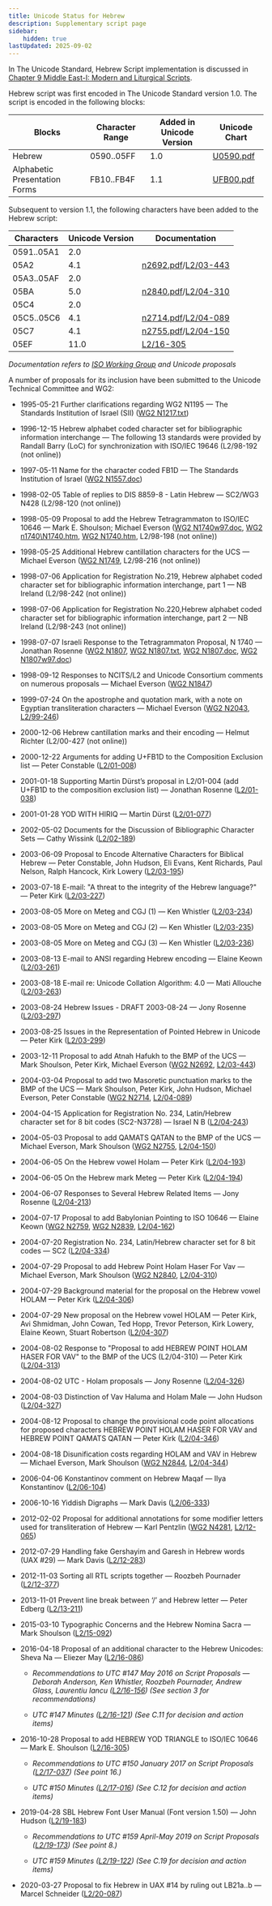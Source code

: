 ```yaml
---
title: Unicode Status for Hebrew
description: Supplementary script page
sidebar:
    hidden: true
lastUpdated: 2025-09-02
---
```


In The Unicode Standard, Hebrew Script implementation is discussed in [Chapter 9 Middle East-I: Modern and Liturgical Scripts](http://www.unicode.org/versions/latest/ch09.pdf).

[comment]: # (end of intro)

[comment]: # (start of blocks)

Hebrew script was first encoded in The Unicode Standard version 1.0. The script is encoded in the following blocks:

| Blocks  |  Character Range  |  Added in Unicode Version  |  Unicode Chart  |
| ------- | ----------------- | -------------------------- | --------------- |
| Hebrew  |  0590..05FF  |  1.0  |  [U0590.pdf](http://www.unicode.org/charts/PDF/U0590.pdf)  |
| Alphabetic Presentation Forms  |  FB10..FB4F |  1.1 |  [UFB00.pdf](http://www.unicode.org/charts/PDF/UFB00.pdf) |

[comment]: # (end of blocks)

[comment]: # (start of chars)

Subsequent to version 1.1, the following characters have been added to the Hebrew script:

| Characters | Unicode Version | Documentation |
| ---------- | --------------- | ------------- |
| 0591..05A1 | 2.0 |  |
| 05A2 | 4.1 | [n2692.pdf](https://www.unicode.org/wg2/docs/n2692.pdf)/[L2/03-443](http://www.unicode.org/cgi-bin/GetMatchingDocs.pl?L2/03-443) |
| 05A3..05AF | 2.0 |  |
| 05BA | 5.0 | [n2840.pdf](https://www.unicode.org/wg2/docs/n2840.pdf)/[L2/04-310](http://www.unicode.org/cgi-bin/GetMatchingDocs.pl?L2/04-310) |
| 05C4 | 2.0 |  |
| 05C5..05C6 | 4.1 | [n2714.pdf](https://www.unicode.org/wg2/docs/n2714.pdf)/[L2/04-089](http://www.unicode.org/cgi-bin/GetMatchingDocs.pl?L2/04-089) |
| 05C7 | 4.1 | [n2755.pdf](https://www.unicode.org/wg2/docs/n2755.pdf)/[L2/04-150](http://www.unicode.org/cgi-bin/GetMatchingDocs.pl?L2/04-150) |
| 05EF  |  11.0  |  [L2/16-305](http://www.unicode.org/cgi-bin/GetMatchingDocs.pl?L2/16-305)  |

_Documentation refers to [ISO Working Group](https://www.unicode.org/wg2/) and Unicode proposals_

[comment]: # (end of chars)

[comment]: # (start of rest)

A number of proposals for its inclusion have been submitted to the Unicode Technical Committee and WG2:

- 1995-05-21 Further clarifications regarding WG2 N1195 — The Standards Institution of Israel  (SII) ([WG2 N1217.txt](https://www.unicode.org/wg2/docs/n1217.txt))

- 1996-12-15 Hebrew alphabet coded character set for bibliographic information interchange — The following 13 standards were provided by Randall Barry (LoC) for synchronization with ISO/IEC 19646 (L2/98-192 (not online))

- 1997-05-11 Name for the character coded FB1D — The Standards Institution of Israel ([WG2 N1557.doc](https://www.unicode.org/wg2/docs/n1557.doc))

- 1998-02-05 Table of replies to DIS 8859-8 - Latin Hebrew — SC2/WG3 N428 (L2/98-120 (not online))

- 1998-05-09 Proposal to add the Hebrew Tetragrammaton to ISO/IEC 10646 — Mark E. Shoulson; Michael Everson ([WG2 N1740w97.doc](https://www.unicode.org/wg2/docs/n1740w97.doc), [WG2 n1740\N1740.htm](https://www.unicode.org/wg2/docs/n1740/n1740.htm), [WG2 N1740.htm](https://www.unicode.org/wg2/docs/n1740.htm), L2/98-198 (not online))

- 1998-05-25 Additional Hebrew cantillation characters for the UCS — Michael Everson ([WG2 N1749](https://www.unicode.org/wg2/docs/n1749.pdf), L2/98-216 (not online))

- 1998-07-06 Application for Registration No.219, Hebrew alphabet coded character set for bibliographic information interchange, part 1 — NB Ireland (L2/98-242 (not online))

- 1998-07-06 Application for Registration No.220,Hebrew alphabet coded character set for bibliographic information interchange, part 2 — NB Ireland (L2/98-243 (not online))

- 1998-07-07 Israeli Response to the Tetragrammaton Proposal, N 1740 — Jonathan Rosenne ([WG2 N1807](https://www.unicode.org/wg2/docs/n1807.pdf), [WG2 N1807.txt](https://www.unicode.org/wg2/docs/n1807.txt), [WG2 N1807.doc](https://www.unicode.org/wg2/docs/n1807.doc), [WG2 N1807w97.doc](https://www.unicode.org/wg2/docs/n1807w97.doc))  

- 1998-09-12 Responses to NCITS/L2 and Unicode Consortium comments on numerous proposals — Michael Everson ([WG2 N1847](https://www.unicode.org/wg2/docs/n1847.pdf))               

- 1999-07-24 On the apostrophe and quotation mark, with a note on Egyptian transliteration characters — Michael Everson ([WG2 N2043](https://www.unicode.org/wg2/docs/n2043.pdf), [L2/99-246](http://www.unicode.org/L2/L1999/n2043.pdf))

- 2000-12-06 Hebrew cantillation marks and their encoding — Helmut Richter (L2/00-427 (not online))

- 2000-12-22 Arguments for adding U+FB1D to the Composition Exclusion list — Peter Constable  ([L2/01-008](http://www.unicode.org/cgi-bin/GetMatchingDocs.pl?L2/01-008))

- 2001-01-18 Supporting Martin Dürst’s proposal in L2/01-004 (add U+FB1D to the composition exclusion list) — Jonathan Rosenne ([L2/01-038](http://www.unicode.org/cgi-bin/GetMatchingDocs.pl?L2/01-038))

- 2001-01-28 YOD WITH HIRIQ — Martin Dürst ([L2/01-077](http://www.unicode.org/cgi-bin/GetMatchingDocs.pl?L2/01-077))

- 2002-05-02 Documents for the Discussion of Bibliographic Character Sets — Cathy Wissink ([L2/02-189](http://www.unicode.org/cgi-bin/GetMatchingDocs.pl?L2/02-189))

- 2003-06-09 Proposal to Encode Alternative Characters for Biblical Hebrew — Peter Constable, John Hudson, Eli Evans, Kent Richards, Paul Nelson, Ralph Hancock, Kirk Lowery ([L2/03-195](http://www.unicode.org/cgi-bin/GetMatchingDocs.pl?L2/03-195))

- 2003-07-18 E-mail: "A threat to the integrity of the Hebrew language?" — Peter Kirk ([L2/03-227](http://www.unicode.org/cgi-bin/GetMatchingDocs.pl?L2/03-227))

- 2003-08-05 More on Meteg and CGJ (1) — Ken Whistler ([L2/03-234](http://www.unicode.org/cgi-bin/GetMatchingDocs.pl?L2/03-234))

- 2003-08-05 More on Meteg and CGJ (2) — Ken Whistler ([L2/03-235](http://www.unicode.org/cgi-bin/GetMatchingDocs.pl?L2/03-235))

- 2003-08-05 More on Meteg and CGJ (3) — Ken Whistler ([L2/03-236](http://www.unicode.org/cgi-bin/GetMatchingDocs.pl?L2/03-236))

- 2003-08-13 E-mail to ANSI regarding Hebrew encoding — Elaine Keown ([L2/03-261](http://www.unicode.org/cgi-bin/GetMatchingDocs.pl?L2/03-261))

- 2003-08-18 E-mail re: Unicode Collation Algorithm: 4.0 — Mati Allouche ([L2/03-263](http://www.unicode.org/cgi-bin/GetMatchingDocs.pl?L2/03-263))

- 2003-08-24 Hebrew Issues - DRAFT 2003-08-24 — Jony Rosenne ([L2/03-297](http://www.unicode.org/cgi-bin/GetMatchingDocs.pl?L2/03-297))

- 2003-08-25 Issues in the Representation of Pointed Hebrew in Unicode — Peter Kirk ([L2/03-299](http://www.unicode.org/cgi-bin/GetMatchingDocs.pl?L2/03-299))

- 2003-12-11 Proposal to add Atnah Hafukh to the BMP of the UCS — Mark Shoulson, Peter Kirk, Michael Everson ([WG2 N2692](https://www.unicode.org/wg2/docs/n2692.pdf), [L2/03-443](http://www.unicode.org/cgi-bin/GetMatchingDocs.pl?L2/03-443))

- 2004-03-04 Proposal to add two Masoretic punctuation marks to the BMP of the UCS — Mark Shoulson, Peter Kirk, John Hudson, Michael Everson, Peter Constable ([WG2 N2714](https://www.unicode.org/wg2/docs/n2714.pdf), [L2/04-089](http://www.unicode.org/cgi-bin/GetMatchingDocs.pl?L2/04-089))

- 2004-04-15 Application for Registration No. 234, Latin/Hebrew character set for 8 bit codes (SC2-N3728) — Israel N B ([L2/04-243](http://www.unicode.org/cgi-bin/GetMatchingDocs.pl?L2/04-243))

- 2004-05-03 Proposal to add QAMATS QATAN to the BMP of the UCS — Michael Everson, Mark Shoulson ([WG2 N2755](https://www.unicode.org/wg2/docs/n2755.pdf), [L2/04-150](http://www.unicode.org/cgi-bin/GetMatchingDocs.pl?L2/04-150))

- 2004-06-05 On the Hebrew vowel Holam — Peter Kirk ([L2/04-193](http://www.unicode.org/cgi-bin/GetMatchingDocs.pl?L2/04-193))

- 2004-06-05 On the Hebrew mark Meteg — Peter Kirk ([L2/04-194](http://www.unicode.org/cgi-bin/GetMatchingDocs.pl?L2/04-194))

- 2004-06-07 Responses to Several Hebrew Related Items — Jony Rosenne ([L2/04-213](http://www.unicode.org/cgi-bin/GetMatchingDocs.pl?L2/04-213))

- 2004-07-17 Proposal to add Babylonian Pointing to ISO 10646 — Elaine Keown ([WG2 N2759](https://www.unicode.org/wg2/docs/n2759.pdf), [WG2 N2839](https://www.unicode.org/wg2/docs/n2839.pdf), [L2/04-162](http://www.unicode.org/cgi-bin/GetMatchingDocs.pl?L2/04-162))

- 2004-07-20 Registration No. 234, Latin/Hebrew character set for 8 bit codes — SC2 ([L2/04-334](http://www.unicode.org/cgi-bin/GetMatchingDocs.pl?L2/04-334))

- 2004-07-29 Proposal to add Hebrew Point Holam Haser For Vav — Michael Everson, Mark Shoulson ([WG2 N2840](https://www.unicode.org/wg2/docs/n2840.pdf), [L2/04-310](http://www.unicode.org/cgi-bin/GetMatchingDocs.pl?L2/04-310))

- 2004-07-29 Background material for the proposal on the Hebrew vowel HOLAM — Peter Kirk ([L2/04-306](http://www.unicode.org/cgi-bin/GetMatchingDocs.pl?L2/04-306))

- 2004-07-29 New proposal on the Hebrew vowel HOLAM — Peter Kirk, Avi Shmidman, John Cowan, Ted Hopp, Trevor Peterson, Kirk Lowery, Elaine Keown, Stuart Robertson ([L2/04-307](http://www.unicode.org/cgi-bin/GetMatchingDocs.pl?L2/04-307))

- 2004-08-02 Response to "Proposal to add HEBREW POINT HOLAM HASER FOR VAV" to the BMP of the UCS (L2/04-310) — Peter Kirk ([L2/04-313](http://www.unicode.org/cgi-bin/GetMatchingDocs.pl?L2/04-313))

- 2004-08-02 UTC - Holam proposals — Jony Rosenne ([L2/04-326](http://www.unicode.org/cgi-bin/GetMatchingDocs.pl?L2/04-326))

- 2004-08-03 Distinction of Vav Haluma and Holam Male — John Hudson ([L2/04-327](http://www.unicode.org/cgi-bin/GetMatchingDocs.pl?L2/04-327))

- 2004-08-12 Proposal to change the provisional code point allocations for proposed characters HEBREW POINT HOLAM HASER FOR VAV and HEBREW POINT QAMATS QATAN — Peter Kirk ([L2/04-346](http://www.unicode.org/cgi-bin/GetMatchingDocs.pl?L2/04-346))

- 2004-08-18 Disunification costs regarding HOLAM and VAV in Hebrew — Michael Everson, Mark Shoulson ([WG2 N2844](https://www.unicode.org/wg2/docs/n2844.pdf), [L2/04-344](http://www.unicode.org/cgi-bin/GetMatchingDocs.pl?L2/04-344))

- 2006-04-06 Konstantinov comment on Hebrew Maqaf — Ilya Konstantinov ([L2/06-104](http://www.unicode.org/cgi-bin/GetMatchingDocs.pl?L2/06-104))

- 2006-10-16 Yiddish Digraphs — Mark Davis ([L2/06-333](http://www.unicode.org/cgi-bin/GetMatchingDocs.pl?L2/06-333))

- 2012-02-02 Proposal for additional annotations for some modifier letters used for transliteration of Hebrew — Karl Pentzlin ([WG2 N4281](https://www.unicode.org/wg2/docs/n4281.pdf), [L2/12-065](http://www.unicode.org/cgi-bin/GetMatchingDocs.pl?L2/12-065))

- 2012-07-29 Handling fake Gershayim and Garesh in Hebrew words (UAX #29) — Mark Davis ([L2/12-283](http://www.unicode.org/cgi-bin/GetMatchingDocs.pl?L2/12-283))

- 2012-11-03 Sorting all RTL scripts together — Roozbeh Pournader ([L2/12-377](http://www.unicode.org/cgi-bin/GetMatchingDocs.pl?L2/12-377))

- 2013-11-01 Prevent line break between ‘/’ and Hebrew letter — Peter Edberg ([L2/13-211](http://www.unicode.org/cgi-bin/GetMatchingDocs.pl?L2/13-211))

- 2015-03-10 Typographic Concerns and the Hebrew Nomina Sacra — Mark Shoulson ([L2/15-092](http://www.unicode.org/cgi-bin/GetMatchingDocs.pl?L2/15-092))

- 2016-04-18 Proposal of an additional character to the Hebrew Unicodes: Sheva Na — Eliezer May ([L2/16-086](http://www.unicode.org/cgi-bin/GetMatchingDocs.pl?L2/16-086))

  - _Recommendations to UTC #147 May 2016 on Script Proposals — Deborah Anderson, Ken Whistler, Roozbeh Pournader, Andrew Glass, Laurentiu Iancu ([L2/16-156](http://www.unicode.org/cgi-bin/GetMatchingDocs.pl?L2/16-156)) (See section 3 for recommendations)_

  - _UTC #147 Minutes ([L2/16-121](http://www.unicode.org/cgi-bin/GetMatchingDocs.pl?L2/16-121)) (See C.11 for decision and action items)_

- 2016-10-28 Proposal to add HEBREW YOD TRIANGLE to ISO/IEC 10646 — Mark E. Shoulson ([L2/16-305](http://www.unicode.org/cgi-bin/GetMatchingDocs.pl?L2/16-305))

  - _Recommendations to UTC #150 January 2017 on Script Proposals ([L2/17-037](http://www.unicode.org/L2/L2017/17037-script-ad-hoc.pdf)) (See point 16.)_

  - _UTC #150 Minutes ([L2/17-016](http://www.unicode.org/L2/L2017/17016.htm)) (See C.12 for decision and action items)_

- 2019-04-28 SBL Hebrew Font User Manual (Font version 1.50) — John Hudson ([L2/19-183](http://www.unicode.org/cgi-bin/GetMatchingDocs.pl?L2/19-183))

  - _Recommendations to UTC #159 April-May 2019 on Script Proposals ([L2/19-173](http://www.unicode.org/L2/L2019/19173-script-adhoc-recs.pdf)) (See point 8.)_

  - _UTC #159 Minutes ([L2/19-122](http://www.unicode.org/L2/L2019/19122.htm)) (See C.19 for decision and action items)_

- 2020-03-27 Proposal to fix Hebrew in UAX #14 by ruling out LB21a..b — Marcel Schneider ([L2/20-087](http://www.unicode.org/cgi-bin/GetMatchingDocs.pl?L2/20-087))
